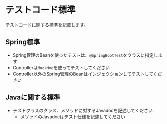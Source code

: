 # テストコード標準

テストコードに関する標準を記載します。

## Spring標準

- Spring管理のBeanを使ったテストは、`@SpringBootTest`をクラスに指定します
- Controllerは`MockMvc`を使ってテストしてください
- Controller以外のSpring管理のBeanはインジェクションしてテストしてください

## Javaに関する標準

- テストクラスのクラス、メソッドに対するJavadocを記述してください
  - メソッドのJavadocはテスト仕様を記述してください